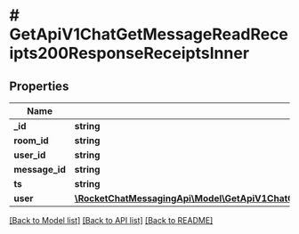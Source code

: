 # # GetApiV1ChatGetMessageReadReceipts200ResponseReceiptsInner

## Properties

Name | Type | Description | Notes
------------ | ------------- | ------------- | -------------
**_id** | **string** |  | [optional]
**room_id** | **string** |  | [optional]
**user_id** | **string** |  | [optional]
**message_id** | **string** |  | [optional]
**ts** | **string** |  | [optional]
**user** | [**\RocketChatMessagingApi\Model\GetApiV1ChatGetMessageReadReceipts200ResponseReceiptsInnerUser**](GetApiV1ChatGetMessageReadReceipts200ResponseReceiptsInnerUser.md) |  | [optional]

[[Back to Model list]](../../README.md#models) [[Back to API list]](../../README.md#endpoints) [[Back to README]](../../README.md)
